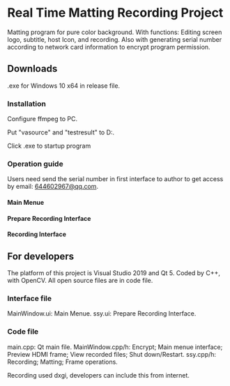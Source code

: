 # Real Time Matting Recording Project
Matting program for pure color background. With functions: Editing screen logo, subtitle, host Icon, and recording. Also with generating serial number according to network card information to encrypt program permission.
## Downloads
.exe for Windows 10 x64 in release file.
### Installation
Configure ffmpeg to PC.

Put "vasource" and "testresult" to D:\.

Click .exe to startup program
### Operation guide
Users need send the serial number in first interface to author to get access by email: 644602967@qq.com.
#### Main Menue
#### Prepare Recording Interface
#### Recording Interface
## For developers
The platform of this project is Visual Studio 2019 and Qt 5. Coded by C++, with OpenCV. All open source files are in code file.
### Interface file
MainWindow.ui: Main Menue.
ssy.ui: Prepare Recording Interface.
### Code file
main.cpp: Qt main file.
MainWindow.cpp/h:  Encrypt; Main menue interface; Preview HDMI frame; View recorded files; Shut down/Restart.
ssy.cpp/h: Recording; Matting; Frame operations.

Recording used dxgi, developers can include this from internet.
